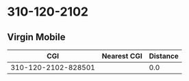 # 310-120-2102
## Virgin Mobile


| CGI | Nearest CGI | Distance |
|-----|-------------|----------|
| 310-120-2102-828501 |  | 0.0 |
